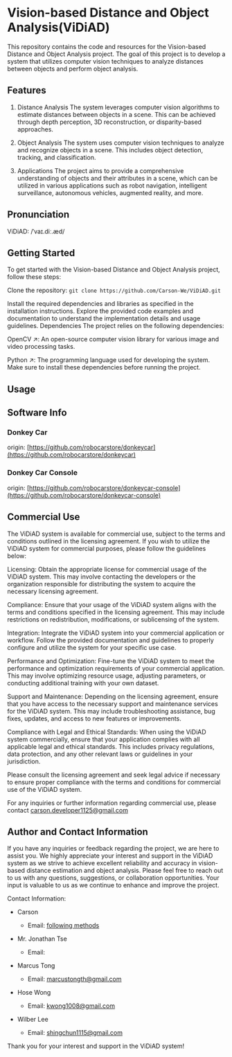 # Vision-based Distance and Object Analysis(ViDiAD)

This repository contains the code and resources for the Vision-based Distance and Object Analysis project. The goal of this project is to develop a system that utilizes computer vision techniques to analyze distances between objects and perform object analysis.

## Features

1. Distance Analysis
The system leverages computer vision algorithms to estimate distances between objects in a scene. This can be achieved through depth perception, 3D reconstruction, or disparity-based approaches.

2. Object Analysis
The system uses computer vision techniques to analyze and recognize objects in a scene. This includes object detection, tracking, and classification.

3. Applications
The project aims to provide a comprehensive understanding of objects and their attributes in a scene, which can be utilized in various applications such as robot navigation, intelligent surveillance, autonomous vehicles, augmented reality, and more.

## Pronunciation

ViDiAD: /ˈvaɪ.diː.æd/

## Getting Started

To get started with the Vision-based Distance and Object Analysis project, follow these steps:

Clone the repository:
`git clone https://github.com/Carson-We/ViDiAD.git`

Install the required dependencies and libraries as specified in the installation instructions.
Explore the provided code examples and documentation to understand the implementation details and usage guidelines.
Dependencies
The project relies on the following dependencies:

OpenCV ↗: An open-source computer vision library for various image and video processing tasks.

Python ↗: The programming language used for developing the system.
Make sure to install these dependencies before running the project.

## Usage

## Software Info

### Donkey Car

origin: [https://github.com/robocarstore/donkeycar](https://github.com/robocarstore/donkeycar)

### Donkey Car Console

origin: [https://github.com/robocarstore/donkeycar-console](https://github.com/robocarstore/donkeycar-console)

## Commercial Use

The ViDiAD system is available for commercial use, subject to the terms and conditions outlined in the licensing agreement. If you wish to utilize the ViDiAD system for commercial purposes, please follow the guidelines below:

Licensing: Obtain the appropriate license for commercial usage of the ViDiAD system. This may involve contacting the developers or the organization responsible for distributing the system to acquire the necessary licensing agreement.

Compliance: Ensure that your usage of the ViDiAD system aligns with the terms and conditions specified in the licensing agreement. This may include restrictions on redistribution, modifications, or sublicensing of the system.

Integration: Integrate the ViDiAD system into your commercial application or workflow. Follow the provided documentation and guidelines to properly configure and utilize the system for your specific use case.

Performance and Optimization: Fine-tune the ViDiAD system to meet the performance and optimization requirements of your commercial application. This may involve optimizing resource usage, adjusting parameters, or conducting additional training with your own dataset.

Support and Maintenance: Depending on the licensing agreement, ensure that you have access to the necessary support and maintenance services for the ViDiAD system. This may include troubleshooting assistance, bug fixes, updates, and access to new features or improvements.

Compliance with Legal and Ethical Standards: When using the ViDiAD system commercially, ensure that your application complies with all applicable legal and ethical standards. This includes privacy regulations, data protection, and any other relevant laws or guidelines in your jurisdiction.

Please consult the licensing agreement and seek legal advice if necessary to ensure proper compliance with the terms and conditions for commercial use of the ViDiAD system.

For any inquiries or further information regarding commercial use, please contact [carson.developer1125@gmail.com](carson.developer1125@gmail.com)

## Author and Contact Information

If you have any inquiries or feedback regarding the project, we are here to assist you. We highly appreciate your interest and support in the ViDiAD system as we strive to achieve excellent reliability and accuracy in vision-based distance estimation and object analysis. Please feel free to reach out to us with any questions, suggestions, or collaboration opportunities. Your input is valuable to us as we continue to enhance and improve the project.

Contact Information:

- Carson
  - Email: [following methods](https://dev1virtuoso.github.io/dev1virtuoso.github.io/contact.html)

- Mr. Jonathan Tse
  - Email:

- Marcus Tong
  - Email: [marcustongth@gmail.com](mailto:marcustongth@gmail.com)
  
- Hose Wong
  - Email: [kwong1008@gmail.com](mailto:kwong1008@gmail.com)
  
- Wilber Lee
  - Email: [shingchun1115@gmail.com](mailto:shingchun1115@gmail.com)

Thank you for your interest and support in the ViDiAD system!
